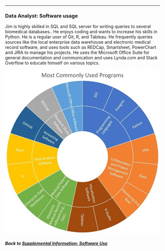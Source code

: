 ---
### Data Analyst: Software usage

Jim is highly skilled in SQL and SQL server for writing queries to several biomedical databases.. He enjoys coding and wants to increase his skills in Python. He is a regular user of Git, R, and Tableau. He frequently queries sources like the local enterprise data warehouse and electronic medical record software, and uses tools such as REDCap, Smartsheet, PowerChart and JIRA to manage his projects. He uses the Microsoft Office Suite for general documentation and communication and uses Lynda.com and Stack Overflow to educate himself on various topics.

![](../images/DataAnalyst_SC.jpg)

##### Back to [Supplemental Information: Software Use](https://data2health.github.io/CTS-Personas/pages/software_use.html)
